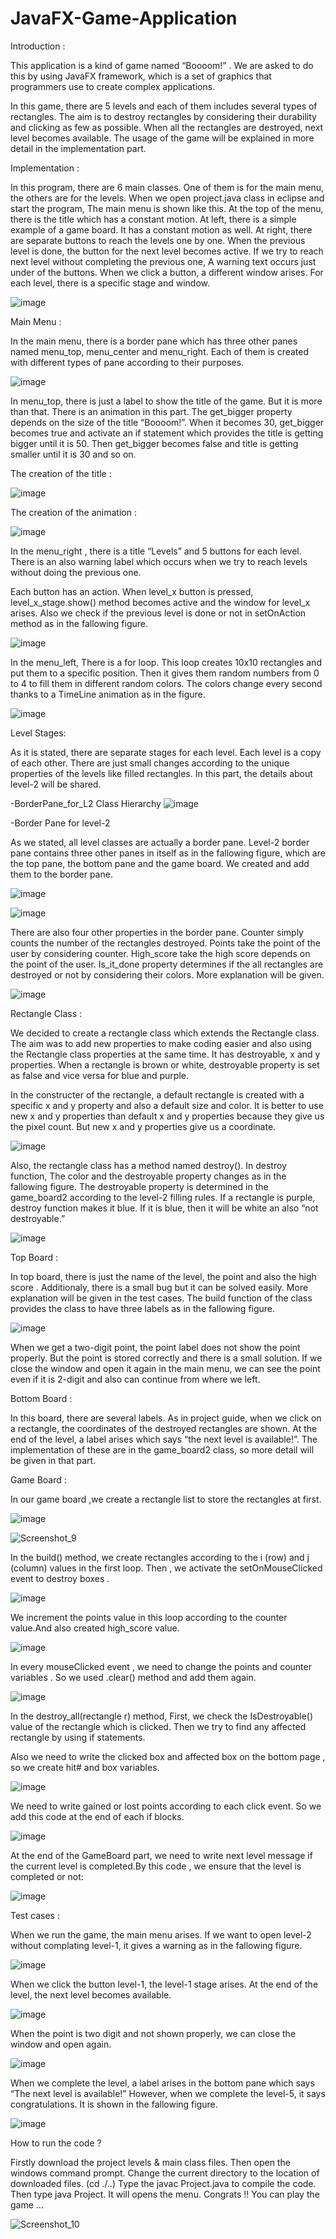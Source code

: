 # JavaFX-Game-Application

Introduction : 

This application is a kind of game named “Boooom!” . We are asked to do this by using JavaFX 
framework, which is a set of graphics that programmers use to create complex applications.

In this game, there are 5 levels and each of them includes several types of rectangles. The aim
is to destroy rectangles by considering their durability and clicking as few as possible. When all the
rectangles are destroyed, next level becomes available. The usage of the game will be explained in
more detail in the implementation part.


Implementation :

In this program, there are 6 main classes. One of them is for the main menu, the others are for the levels. When we open project.java class in eclipse and start the program, The main menu is shown like this. At the top of the menu, there is the title which has a constant motion. At left, there is a simple example of a game board. It has a constant motion as well. At right, there are separate buttons to reach the levels one by one. When the previous level is done, the button for the next level becomes active. If we try to reach next level without completing the previous one, A warning text occurs just under of the buttons. When we click a button, a different window arises. For each level, there is a specific stage and window.


![image](https://user-images.githubusercontent.com/105942580/197603219-badc3e58-af7d-4055-8874-8fb0a60ff16a.png)

Main Menu :

In the main menu, there is a border pane which has three other panes named menu_top, menu_center and menu_right. Each of them is created with different types of pane according to their purposes.

![image](https://user-images.githubusercontent.com/105942580/197603295-03858501-119e-4b30-a0fd-d0fca9bbf33f.png)

In menu_top, there is just a label to show the title of the game. But it is more than that. There is an animation in this part. The get_bigger property depends on the size of the title “Boooom!”.
When it becomes 30, get_bigger becomes true and activate an if statement which provides the title is getting bigger until it is 50. Then get_bigger becomes false and title is getting smaller until it is 30 and so on.

The creation of the title :

![image](https://user-images.githubusercontent.com/105942580/197603391-e202a92e-da8b-4e41-a1f7-7a9e15dea809.png)


The creation of the animation : 

![image](https://user-images.githubusercontent.com/105942580/197603434-63eb7104-4e8c-494b-9013-eeaabb4b0c4e.png)

In the menu_right , there is a title “Levels” and 5 buttons for each level. There is an also warning label which occurs when we try to reach levels without doing the previous one.

Each button has an action. When level_x button is pressed, level_x_stage.show() method becomes active and the window for level_x arises. Also we check if the previous level is done or not in setOnAction method as in the fallowing figure.

![image](https://user-images.githubusercontent.com/105942580/197603509-9ed388d5-e022-4070-aeb8-50b7d7e9c30c.png)


In the menu_left, There is a for loop. This loop creates 10x10 rectangles and put them to a specific position. Then it gives them random numbers from 0 to 4 to fill them in different random colors. The colors change every second thanks to a TimeLine animation as in the figure.

![image](https://user-images.githubusercontent.com/105942580/197603548-7b032d91-2a44-4d5e-9701-77dc9e65366c.png)


Level Stages: 

As it is stated, there are separate stages for each level. Each level is a copy of each other. There are just small changes according to the unique properties of the levels like filled rectangles. In this part, the details about level-2 will be shared.

-BorderPane_for_L2 Class Hierarchy
![image](https://user-images.githubusercontent.com/105942580/197603655-0425aedc-12e2-40ea-9a24-7e77b6c595c3.png)


-Border Pane for level-2

As we stated, all level classes are actually a border pane. Level-2 border pane contains three other panes in itself as in the fallowing figure, which are the top pane, the bottom pane and the game board. We created and add them to the border pane.

![image](https://user-images.githubusercontent.com/105942580/197603744-e6a23c77-76e0-45d8-aa2f-24ff53e7399d.png)

![image](https://user-images.githubusercontent.com/105942580/197603758-2179543c-0437-4b4e-b391-37a21a99c001.png)

There are also four other properties in the border pane. Counter simply counts the number of the rectangles destroyed. Points take the point of the user by considering counter. High_score take the high score depends on the point of the user. Is_it_done property determines if the all rectangles are destroyed or not by considering their colors. More explanation will be given. 

![image](https://user-images.githubusercontent.com/105942580/197603797-d821a08d-f17f-4ca8-940e-c3d2b762f80c.png)


Rectangle Class :

We decided to create a rectangle class which extends the Rectangle class. The aim was to add new properties to make coding easier and also using the Rectangle class properties at the same time. It has destroyable, x and y properties. When a rectangle is brown or white, destroyable property is set as false and vice versa for blue and purple.

In the constructer of the rectangle, a default rectangle is created with a specific x and y property and also a default size and color. It is better to use new x and y properties than default x and y properties because they give us the pixel count. But new x and y properties give us a coordinate.

![image](https://user-images.githubusercontent.com/105942580/197603863-f690350e-4ab3-4651-8833-364490438d0b.png)


Also, the rectangle class has a method named destroy().  In destroy function, The color and the destroyable property changes as in the fallowing figure. The destroyable property is determined in the game_board2 according to the level-2 filling rules. If a rectangle is purple, destroy function makes it blue. If it is blue, then it will be white an also “not destroyable.”

![image](https://user-images.githubusercontent.com/105942580/197604111-7efcf707-6ca4-4552-85b9-45b352cd136c.png)


Top Board : 

In top board, there is just the name of the level, the point and also the high score . Additionaly, there is a small bug but it can be solved easily. More explanation will be given in the test cases.
The build function of the class provides the class to have three labels as in the fallowing figure.


![image](https://user-images.githubusercontent.com/105942580/197604193-7b15afed-79f7-4be4-979a-2ca316f134fd.png)

When we get a two-digit point, the point label does not show the point properly. But the point is stored correctly and there is a small solution. If we close the window and open it again in the main menu, we can see the point even if it is 2-digit and also can continue from where we left.

Bottom Board :

In this board, there are several labels. As in project guide, when we click on a rectangle, the coordinates of the destroyed rectangles are shown. At the end of the level, a label arises which says “the next level is available!”. The implementation of these are in the game_board2 class, so more detail will be given in that part.

Game Board :

In our game board ,we create a rectangle list to store the rectangles at first.


![image](https://user-images.githubusercontent.com/105942580/197604334-5ef2e1a4-987e-4521-9d15-c155f09b9c17.png)


![Screenshot_9](https://user-images.githubusercontent.com/105942580/197604497-36142902-deb6-470e-bb45-44c9b889c07a.png)


In the build() method, we create rectangles according to the i (row) and j (column) values in the first loop. Then , we activate the setOnMouseClicked event to destroy boxes .

![image](https://user-images.githubusercontent.com/105942580/197604536-cf10dc9d-078b-48c6-a8c0-eddc27604736.png)

We increment the points value in this loop according to the counter value.And also created high_score value.

![image](https://user-images.githubusercontent.com/105942580/197604562-ed46160f-f98a-47b6-9cce-e4eb0b4d4400.png)


In every mouseClicked event , we need to change the points and counter variables . So we used .clear() method and add them again.

![image](https://user-images.githubusercontent.com/105942580/197604628-c0fd1123-9e9a-444a-84ca-99e7ff1d634c.png)

In the destroy_all(rectangle r) method, First, we check the IsDestroyable() value of the rectangle which is clicked. Then we try to find any affected rectangle by using if statements.

Also we need to write the clicked box and affected box on the bottom page , so we create hit# and box variables.

![image](https://user-images.githubusercontent.com/105942580/197604681-7e151920-79b2-4e21-a7e3-b0c72ee56ce3.png)

We need to write gained or lost points according to each click event. So we add this code at the end of each if blocks.

![image](https://user-images.githubusercontent.com/105942580/197604711-99b228c7-eca7-4f6e-8e16-bb4d227adf7a.png)

At the end of the GameBoard part, we need to write next level message if the current level is completed.By this code , we ensure that the level is completed or not:

![image](https://user-images.githubusercontent.com/105942580/197604767-2f8a0208-fba1-4d3b-9518-ef940612ef66.png)

Test cases :

When we run the game, the main menu arises. If we want to open level-2 without complating level-1, it gives a warning as in the fallowing figure. 

![image](https://user-images.githubusercontent.com/105942580/197604814-5a76c41e-2b12-418e-81d5-df609df7ff68.png)


When we click the button level-1, the level-1 stage arises. At the end of the level, the next level becomes available.

![image](https://user-images.githubusercontent.com/105942580/197604842-fe9fa619-d864-4122-b351-c3d7235f0cfe.png)


When the point is two digit and not shown properly, we can close the window and open again.

![image](https://user-images.githubusercontent.com/105942580/197604895-5888b4c7-c598-4a9b-a8c2-715fe9a40fae.png)


When we complete the level, a label arises in the bottom pane which says “The next level is available!” However, when we complete the level-5, it says congratulations. It is shown in the fallowing figure.

![image](https://user-images.githubusercontent.com/105942580/197604933-5f0f3a0f-5db9-46ef-941b-5d98d057bbdf.png)

How to run the code ?

Firstly  download the project levels & main class files.
Then open the windows command prompt.
Change the current directory to the location of downloaded files. (cd ./..)
Type the javac Project.java to compile the code.
Then type java Project.
It will opens the menu. 
Congrats !! You can play the game ...

![Screenshot_10](https://user-images.githubusercontent.com/105942580/197605648-593c4555-c646-4dd0-aa06-7a5673a6ca6a.png)

